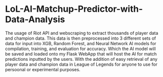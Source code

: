 # LoL-AI-Matchup-Predictor-with-Data-Analysis
 The usage of Riot API and webscraping to extract thousands of player data and champion data. This data is then preprocessed into 3 different sets of data for input into XGB, Random Forest, and Neural Network AI models for compilation, training, and evaluation for accuracy. Which the AI model will be saved and loaded onto my Flask WebApp that will host the AI for match predictions inputted by the users. With the addition of easy retrieval of any player data and champion data in League of Legends for anyone to use for persoonal or experimental purposes.
